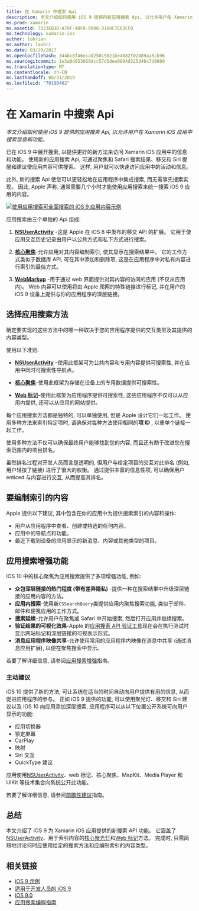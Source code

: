 ```yaml
---
title: 在 Xamarin 中搜索 Api
description: 本文介绍如何使用 iOS 9 提供的新应用搜索 Api, 以允许用户在 Xamarin iOS 应用中搜索信息和功能。
ms.prod: xamarin
ms.assetid: 7323EB3D-A78F-4BF0-9990-3160C7E83CF0
ms.technology: xamarin-ios
author: lobrien
ms.author: laobri
ms.date: 03/20/2017
ms.openlocfilehash: 344bc8f46ecad250c5021be4682f02489aa5cb96
ms.sourcegitcommit: 1e3a0d853669dcc57d5dee0894d325d40c7d8009
ms.translationtype: MT
ms.contentlocale: zh-CN
ms.lasthandoff: 08/31/2019
ms.locfileid: "70198462"
---
```

# <a name="search-apis-in-xamarinios"></a>在 Xamarin 中搜索 Api

_本文介绍如何使用 iOS 9 提供的应用搜索 Api, 以允许用户在 Xamarin iOS 应用中搜索信息和功能。_

已在 iOS 9 中展开搜索, 以提供更好的新方法来访问 Xamarin iOS 应用中的信息和功能。 使用新的应用搜索 Api, 可通过聚焦和 Safari 搜索结果、移交和 Siri 提醒和建议使应用内容可供搜索。 这样, 用户就可以快速访问应用中的活动和信息。

此外, 新的搜索 Api 使您可以更轻松地在应用程序中集成搜索, 而无需事先搜索实现。 因此, Apple 声称, 通常需要几个小时才能使用应用搜索来统一搜索 iOS 9 应用的内容。

[![](images/intro01.png "使用应用搜索可全面搜索的 iOS 9 应用内容示例")](images/intro01.png#lightbox)

应用搜索由三个单独的 Api 组成:

1. [**NSUserActivity**](nsuseractivity.md) -这是 Apple 在 iOS 8 中发布的移交 API 的扩展。 它用于使应用交互历史记录由用户以公共方式和私下方式进行搜索。

2. [**核心聚焦**](corespotlight.md)-允许应用对其内容编制索引, 使其显示在搜索结果中。 它的工作方式类似于数据库 API, 可在其中添加和删除项, 这是在应用程序中对私有内容进行索引的最佳方式。

3. [**WebMarkup**](web-markup.md) -用于通过 web 界面提供对其内容的访问的应用 (不仅从应用内)。 Web 内容可以使用将由 Apple 爬网的特殊链接进行标记, 并在用户的 iOS 9 设备上提供与你的应用程序的深层链接。

## <a name="selecting-an-app-search-approach"></a>选择应用搜索方法

确定要实现的这些方法中的哪一种取决于您的应用程序提供的交互类型及其提供的内容类型。

使用以下准则:

- [**NSUserActivity**](nsuseractivity.md) –使用此框架可为公共内容和专用内容提供可搜索性, 并在应用中同时可搜索性导航点。

- [**核心聚焦**](corespotlight.md)–使用此框架为存储在设备上的专用数据提供可搜索性。

- [**Web 标记**](web-markup.md)–使用此框架为应用程序提供可搜索性, 这些应用程序不仅可以从应用内提供, 还可以从应用的网站提供。

每个应用搜索方法都是独特的, 可以单独使用, 但是 Apple 设计它们一起工作。 使用多种方法来索引特定项时, 请确保对每种方法使用相同的**项 ID** , 以便单个链接一起工作。

使用多种方法不仅可以确保最终用户能够找到您的内容, 而且还有助于改进您在搜索范围内的项目排名。

虽然排名过程对开发人员而言是透明的, 但用户与给定项目的交互对此排名 (例如, 用户轻按了链接) 进行了很大的权衡。
通过提供丰富的信息性项, 可以确保用户 enticed 与内容进行交互, 从而提高其排名。

## <a name="what-content-to-index"></a>要编制索引的内容

Apple 提供以下建议, 其中包含在你的应用中为提供搜索索引的内容和操作:

- 用户从应用程序中查看、创建或特选的任何内容。
- 应用中的导航点和功能。
- 最近下载到设备的应用显示的新消息、内容或其他类型的项目。

## <a name="app-search-enhancements"></a>应用搜索增强功能

IOS 10 中的核心聚焦为应用搜索提供了多项增强功能, 例如:

- **众包深层链接的热门程度 (带有差异隐私)** -提供一种在搜索结果中升级深层链接的应用内容的方法。
- **应用内搜索**-使用新`CSSearchQuery`类提供应用内聚焦搜索功能, 类似于邮件、邮件和便笺应用的工作方式。
- **搜索延续**-允许用户在聚焦或 Safari 中开始搜索, 然后打开应用并继续搜索。
- **验证结果的可视化效果**-Apple 的[应用搜索 API 验证工具](https://search.developer.apple.com/appsearch-validation-tool)现在会在执行测试时显示网站标记和深层链接的可视表示形式。
- **消息应用程序映像共享**-允许使用常用的应用程序内映像在消息中共享 (通过消息应用扩展), 以便在聚焦搜索中显示。

若要了解详细信息, 请参阅[应用搜索增强](~/ios/platform/search/app-search-enhancements.md)指南。

### <a name="proactive-suggestions"></a>主动建议

iOS 10 提供了新的方法, 可让系统在适当的时间自动向用户提供有用的信息, 从而促进应用程序的参与。 正如 iOS 9 提供的功能, 可以使用聚光灯、移交和 Siri 建议以及 iOS 10 向应用添加深层搜索, 应用程序可以从以下位置公开系统可向用户显示的功能:

- 应用切换器
- 锁定屏幕
- CarPlay
- 映射
- Siri 交互
- QuickType 建议 

应用使用[NSUserActivity](xref:Foundation.NSUserActivity)、web 标记、核心聚焦、MapKit、Media Player 和 UIKit 等技术集合向系统公开此功能。

若要了解详细信息, 请参阅[前瞻性建议](~/ios/platform/search/proactive-suggestions.md)指南。

## <a name="summary"></a>总结

本文介绍了 iOS 9 为 Xamarin iOS 应用提供的新搜索 API 功能。 它涵盖了[NSUserActivity](nsuseractivity.md)、用于索引内容的[核心聚光灯](corespotlight.md)和[Web 标记](web-markup.md)方法。 完成时, 只需简短地讨论何时应使用给定的搜索方法和应编制索引的内容类型。



## <a name="related-links"></a>相关链接

- [iOS 9 示例](https://docs.microsoft.com/samples/browse/?products=xamarin&term=Xamarin.iOS+iOS9)
- [适用于开发人员的 iOS 9](https://developer.apple.com/ios/pre-release/)
- [iOS 9.0](https://developer.apple.com/library/prerelease/ios/releasenotes/General/WhatsNewIniOS/Articles/iOS9.html)
- [应用搜索编程指南](https://developer.apple.com/library/prerelease/ios/documentation/General/Conceptual/AppSearch/index.html#//apple_ref/doc/uid/TP40016308)
